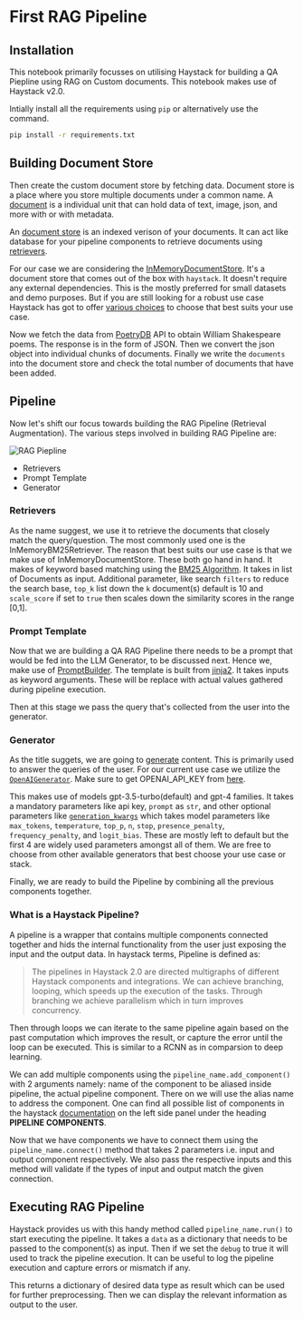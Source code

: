 # First RAG Pipeline

## Installation
This notebook primarily focusses on utilising Haystack for building a QA Piepline using RAG on Custom documents. This notebook makes use of Haystack v2.0.

Intially install all the requirements using `pip` or alternatively use the command.
```bash
pip install -r requirements.txt
```

## Building Document Store
Then create the custom document store by fetching data. Document store is a place where you store multiple documents under a common name. A [document](https://docs.haystack.deepset.ai/docs/data-classes#document) is a individual unit that can hold data of text, image, json, and more with or with metadata.

An [document store](https://docs.haystack.deepset.ai/docs/document-store) is an indexed verison of your documents. It can act like database for your pipeline components to retrieve documents using [retrievers](https://docs.haystack.deepset.ai/docs/retrievers).

For our case we are considering the [InMemoryDocumentStore](https://docs.haystack.deepset.ai/docs/choosing-a-document-store#the-in-memory-document-store). It's a document store that comes out of the box with `haystack`. It doesn't require any external dependencies. This is the mostly preferred for small datasets and demo purposes. But if you are still looking for a robust use case Haystack has got to offer [various choices](https://docs.haystack.deepset.ai/docs/choosing-a-document-store#summary) to choose that best suits your use case.

Now we fetch the data from [PoetryDB](https://poetrydb.org/) API to obtain William Shakespeare poems. The response is in the form of JSON. Then we convert the json object into individual chunks of documents.
Finally we write the `documents` into the document store and check the total number of documents that have been added.


## Pipeline
Now let's shift our focus towards building the RAG Pipeline (Retrieval Augmentation). The various steps involved in building RAG Pipeline are:

![RAG Piepline](https://gist.github.com/assets/81156510/aa1c18a7-0ae5-4875-8999-a0fb228bdad7)

- Retrievers
- Prompt Template
- Generator

### Retrievers
As the name suggest, we use it to retrieve the documents that closely match the query/question. The most commonly used one is the InMemoryBM25Retriever. The reason that best suits our use case is that we make use of InMemoryDocumentStore. These both go hand in hand. It makes of keyword based matching using the [BM25 Algorithm](https://en.wikipedia.org/wiki/Okapi_BM25). It takes in list of Documents as input. Additional parameter, like search `filters` to reduce the search base, `top_k` list down the `k` document(s) default is 10 and `scale_score` if set to `true` then scales down the similarity scores in the range [0,1].

### Prompt Template
Now that we are building a QA RAG Pipeline there needs to be a prompt that would be fed into the LLM Generator, to be discussed next. Hence we, make use of [PromptBuilder](https://docs.haystack.deepset.ai/docs/promptbuilder). The template is built from [jinja2](https://palletsprojects.com/p/jinja/). It takes inputs as keyword arguments. These will be replace with actual values gathered during pipeline execution.

Then at this stage we pass the query that's collected from the user into the generator.

### Generator
As the title suggets, we are going to [generate](https://docs.haystack.deepset.ai/docs/generators) content. This is primarily used to answer the queries of the user. For our current use case we utilize the [`OpenAIGenerator`](https://docs.haystack.deepset.ai/docs/openaigenerator). Make sure to get OPENAI_API_KEY from [here](https://platform.openai.com).

This makes use of models gpt-3.5-turbo(default) and gpt-4 families. It takes a mandatory parameters like api key, `prompt` as `str`, and other optional parameters like [`generation_kwargs`](https://github.com/deepset-ai/haystack/blob/main/haystack/components/generators/openai.py#L71) which takes model parameters like `max_tokens`, `temperature`, `top_p`, `n`, `stop`, `presence_penalty`, `frequency_penalty`, and `logit_bias`. These are mostly left to default but the first 4 are widely used parameters amongst all of them. We are free to choose from other available generators that best choose your use case or stack.

Finally, we are ready to build the Pipeline by combining all the previous components together.

### What is a Haystack Pipeline?
A pipeline is a wrapper that contains multiple components connected together and hids the internal functionality from the user just exposing the input and the output data.
In haystack terms, Pipeline is defined as:
> The pipelines in Haystack 2.0 are directed multigraphs of different Haystack components and integrations.
We can achieve branching, looping, which speeds up the execution of the tasks. Through branching we achieve parallelism which in turn improves concurrency.

Then through loops we can iterate to the same pipeline again based on the past computation which improves the result, or capture the error until the loop can be executed. This is similar to a RCNN as in comparsion to deep learning.

We can add multiple components using the `pipeline_name.add_component()` with 2 arguments namely: name of the component to be aliased inside pipeline, the actual pipeline component. There on we will use the alias name to address the component. One can find all possible list of components in the haystack [documentation](https://docs.haystack.deepset.ai/docs/) on the left side panel under the heading **PIPELINE COMPONENTS**.

Now that we have components we have to connect them using the `pipeline_name.connect()` method that takes 2 parameters i.e. input and output component respectively. We also pass the respective inputs and this method will validate if the types of input and output match the given connection.

<!-- If need more content can add more about Pipeline Serialization and Graph Output generation -->

## Executing RAG Pipeline
Haystack provides us with this handy method called `pipeline_name.run()` to start executing the pipeline. It takes a `data` as a dictionary that needs to be passed to the component(s) as input. Then if we set the `debug` to true it will used to track the pipeline execution. It can be useful to log the pipeline execution and capture errors or mismatch if any.

This returns a dictionary of desired data type as result which can be used for further preprocessing. Then we can display the relevant information as output to the user.
